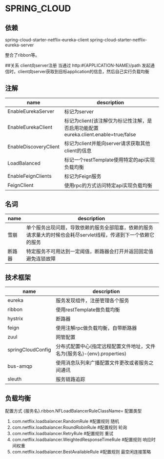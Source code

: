 # SPRING_CLOUD
## 依赖
spring-cloud-starter-netflix-eureka-client
spring-cloud-starter-netflix-eureka-server

整合了ribbon等。

##关系
client向server注册
当通过 http:#{APPLICATION-NAME}/path 发起通信时，client向server获取到目标application的信息，然后自己实行负载均衡

## 注解
name | description
--- | ---
EnableEurekaServer | 标记为server
EnableEurekaClient | 标记为client(该注解仅为标记性注解，是否启用功能配置 eureka.client.enable=true/false
EnableDiscoveryClient | 标记为client并能向server请求获取其他client的信息
LoadBalanced | 标记一个restTemplate使用特定的api实现负载均衡
EnableFeignClients | 标记为Feign服务
FeignClient | 使用rpc的方式访问特定api实现负载均衡

## 名词
name | description
--- | ---
雪崩 | 单个服务出现问题，导致依赖的服务全部阻塞，依赖的服务请求量大的时候也会耗尽servlet线程，传递到下一个依赖它的服务
断路器 | 特定服务不可用达到一定阈值，断路器会打开并返回固定值避免连锁故障

## 技术框架
name |description 
--- | ---
eureka | 服务发现组件，注册管理各个服务
ribbon | 使用restTemplate做负载均衡
hystrix | 断路器
feign | 使用注解rpc做负载均衡，自带断路器
zuul | 网管配置
springCloudConfig | 分布式配置中心(指定远程配置文件地址，文件名为{服务名}-{env}.properties)
bus-amqp | 使用消息队列来广播配置文件更改或者服务之间通讯
sleuth | 服务链路追踪

## 负载均衡
配置方式
{服务名}.ribbon.NFLoadBalancerRuleClassName=
配置类型

1. com.netflix.loadbalancer.RandomRule #配置规则 随机
2. com.netflix.loadbalancer.RoundRobinRule #配置规则 轮询
3. com.netflix.loadbalancer.RetryRule #配置规则 重试
4. com.netflix.loadbalancer.WeightedResponseTimeRule #配置规则 响应时间权重
5. com.netflix.loadbalancer.BestAvailableRule #配置规则 最空闲连接策略

